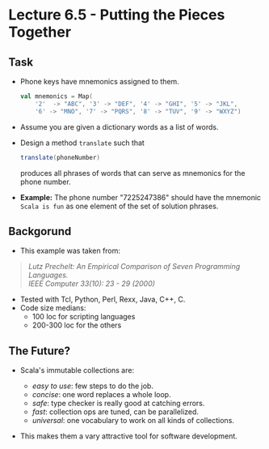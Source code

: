 # Lecture 6.5 - Putting the Pieces Together
## Task
* Phone keys have mnemonics assigned to them.

	```scala
	val mnemonics = Map(
		'2'	 -> "ABC", '3' -> "DEF", '4' -> "GHI", '5' -> "JKL",
		'6' -> "MNO", '7' -> "PQRS", '8' -> "TUV", '9' -> "WXYZ")
	```
	
* Assume you are given a dictionary words as a list of words.
* Design a method `translate` such that

	```scala
	translate(phoneNumber)
	```
	
	produces all phrases of words that can serve as mnemonics for the phone number.
	
* **Example:** The phone number "7225247386" should have the mnemonic `Scala is fun` as one element of the set of solution phrases.

## Backgorund
* This example was taken from:

> *Lutz Prechelt: An Empirical Comparison of Seven Programming Languages.*  
> *IEEE Computer 33(10): 23 - 29 (2000)*

* Tested with Tcl, Python, Perl, Rexx, Java, C++, C.
* Code size medians:
	* 100 loc for scripting languages
	* 200-300 loc for the others

## The Future?
* Scala's immutable collections are:
	* *easy to use*: few steps to do the job.
	* *concise*: one word replaces a whole loop.
	* *safe*: type checker is really good at catching errors.
	* *fast*: collection ops are tuned, can be parallelized.
	* *universal*: one vocabulary to work on all kinds of collections.

* This makes them a vary attractive tool for software development.


